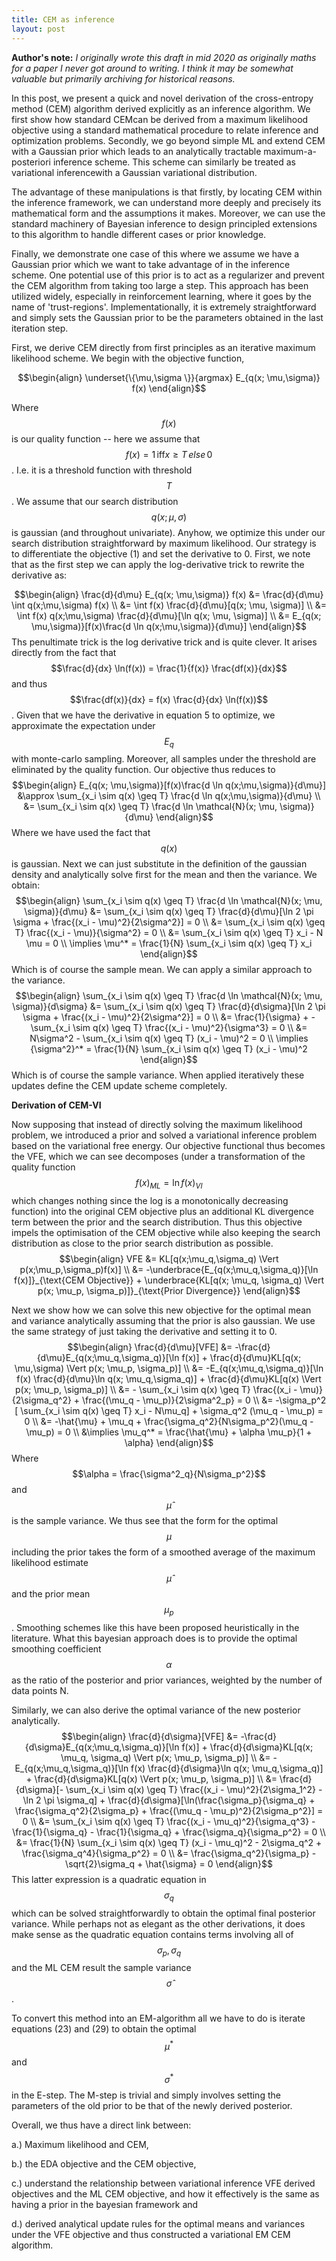 ```yaml
---
title: CEM as inference
layout: post
---
```


**Author's note:** *I originally wrote this draft in mid 2020 as originally maths for a paper I never got around to writing. I think it may be somewhat valuable but primarily archiving for historical reasons.*

In this post, we present a quick and novel derivation of the cross-entropy method (CEM) algorithm derived explicitly as an inference algorithm. We first show how standard CEMcan be derived from a maximum likelihood objective using a standard mathematical procedure to relate inference and optimization problems. Secondly, we go beyond simple ML and extend CEM with a Gaussian prior which leads to an analytically tractable maximum-a-posteriori inference scheme.  This scheme can similarly be treated as variational inferencewith a Gaussian variational distribution. 

The advantage of these manipulations is that firstly, by locating CEM within the inference framework, we can understand more deeply and precisely its mathematical form and the assumptions it makes. Moreover, we can use the standard machinery of Bayesian inference to design principled extensions to this algorithm to handle different cases or prior knowledge.

Finally, we demonstrate one case of this where we assume we have a Gaussian prior which we want to take advantage of in the inference scheme. One potential use of this prior is to act as a regularizer and prevent the CEM algorithm from taking too large a step. This approach has been utilized widely, especially in reinforcement learning, where it goes by the name of 'trust-regions'. Implementationally, it is extremely straightforward
and simply sets the Gaussian prior to be the parameters obtained in the last iteration step.

First, we derive CEM directly from first principles as an iterative maximum likelihood scheme. We begin with the objective function,

$$\begin{align}
    \underset{\{\mu,\sigma \}}{argmax} E_{q(x; \mu,\sigma)} f(x)
\end{align}$$

Where $$f(x)$$ is our quality function -- here we assume that $$f(x) = 1 \, \text{iff} x \geq T \, else \, 0$$. I.e. it is a threshold function with threshold $$T$$. We assume that our search distribution $$q(x; \mu, \sigma)$$ is gaussian (and throughout univariate).
Anyhow, we optimize this under our search distribution straightforward by maximum likelihood. Our strategy is to differentiate the objective (1) and set the derivative to 0. First, we note that as the first step we can apply the log-derivative trick to rewrite the derivative as:

$$\begin{align}
    \frac{d}{d\mu} E_{q(x; \mu,\sigma)} f(x) &= \frac{d}{d\mu} \int q(x;\mu,\sigma) f(x) \\
    &= \int f(x) \frac{d}{d\mu}[q(x; \mu, \sigma)] \\
    &= \int f(x) q(x;\mu,\sigma) \frac{d}{d\mu}[\ln q(x; \mu, \sigma)] \\
    &= E_{q(x; \mu,\sigma)}[f(x)\frac{d \ln q(x;\mu,\sigma)}{d\mu}]
\end{align}$$
Ths penultimate trick is the log derivative trick and is quite clever. It arises directly from the fact that $$\frac{d}{dx} \ln(f(x)) = \frac{1}{f(x)} \frac{df(x)}{dx}$$ and thus $$\frac{df(x)}{dx} = f(x) \frac{d}{dx} \ln(f(x))$$. Given that we have the derivative in equation 5 to optimize, we approximate the expectation under $$E_q$$ with monte-carlo sampling. Moreover, all samples under the threshold are eliminated by the quality function. Our objective thus reduces to
$$\begin{align}
    E_{q(x; \mu,\sigma)}[f(x)\frac{d \ln q(x;\mu,\sigma)}{d\mu}] &\approx \sum_{x_i \sim q(x) \geq T} \frac{d \ln q(x;\mu,\sigma)}{d\mu} \\
    &= \sum_{x_i \sim q(x) \geq T} \frac{d \ln \mathcal{N}(x; \mu, \sigma)}{d\mu}
\end{align}$$
Where we have used the fact that $$q(x)$$ is gaussian. Next we can just substitute in the definition of the gaussian density and analytically solve first for the mean and then the variance. We obtain:
$$\begin{align}
\sum_{x_i \sim q(x) \geq T} \frac{d \ln \mathcal{N}(x; \mu, \sigma)}{d\mu} &= \sum_{x_i \sim q(x) \geq T} \frac{d}{d\mu}[\ln 2 \pi \sigma + \frac{(x_i - \mu)^2}{2\sigma^2}] = 0 \\
&= \sum_{x_i \sim q(x) \geq T} \frac{(x_i - \mu)}{\sigma^2}  = 0 \\
&= \sum_{x_i \sim q(x) \geq T} x_i - N \mu = 0 \\
\implies \mu^* = \frac{1}{N} \sum_{x_i \sim q(x) \geq T} x_i
\end{align}$$
Which is of course the sample mean. We can apply a similar approach to the variance.
$$\begin{align}
    \sum_{x_i \sim q(x) \geq T} \frac{d \ln \mathcal{N}(x; \mu, \sigma)}{d\sigma} &= \sum_{x_i \sim q(x) \geq T} \frac{d}{d\sigma}[\ln 2 \pi \sigma + \frac{(x_i - \mu)^2}{2\sigma^2}] = 0 \\
    &= \frac{1}{\sigma} + -\sum_{x_i \sim q(x) \geq T} \frac{(x_i - \mu)^2}{\sigma^3} = 0 \\
    &= N\sigma^2 - \sum_{x_i \sim q(x) \geq T} (x_i - \mu)^2 = 0 \\
    \implies {\sigma^2}^* = \frac{1}{N} \sum_{x_i \sim q(x) \geq T} (x_i - \mu)^2
\end{align}$$
Which is of course the sample variance. When applied iteratively these updates define the CEM update scheme completely.

**Derivation of CEM-VI**

Now supposing that instead of directly solving the maximum likelihood problem, we introduced a prior and solved a variational inference problem based on the variational free energy. Our objective functional thus becomes the VFE, which we can see decomposes (under a transformation of the quality function $$f(x)_{ML} = \ln f(x)_{VI}$$ which changes nothing since the log is a monotonically decreasing function) into the original CEM objective plus an additional KL divergence term between the prior and the search distribution. Thus this objective impels the optimisation of the CEM objective while also keeping the search distribution as close to the prior search distribution as possible. 
$$\begin{align}
    VFE &= KL[q(x;\mu_q,\sigma_q) \Vert p(x;\mu_p,\sigma_p)f(x)] \\
    &= -\underbrace{E_{q(x;\mu_q,\sigma_q)}[\ln f(x)]}_{\text{CEM Objective}} + \underbrace{KL[q(x; \mu_q, \sigma_q) \Vert p(x; \mu_p, \sigma_p)]}_{\text{Prior Divergence}}
\end{align}$$

Next we show how we can solve this new objective for the optimal mean and variance analytically assuming that the prior is also gaussian. We use the same strategy of just taking the derivative and setting it to 0.
$$\begin{align}
    \frac{d}{d\mu}[VFE] &= -\frac{d}{d\mu}E_{q(x;\mu_q,\sigma_q)}[\ln f(x)] + \frac{d}{d\mu}KL[q(x; \mu,\sigma) \Vert p(x; \mu_p, \sigma_p)] \\
    &= -E_{q(x;\mu_q,\sigma_q)}[\ln f(x) \frac{d}{d\mu}\ln q(x; \mu_q,\sigma_q)] + \frac{d}{d\mu}KL[q(x) \Vert p(x; \mu_p, \sigma_p)] \\
    &= - \sum_{x_i \sim q(x) \geq T} \frac{(x_i - \mu)}{2\sigma_q^2} + \frac{(\mu_q - \mu_p)}{2\sigma^2_p} = 0 \\ 
    &= -\sigma_p^2 [ \sum_{x_i \sim q(x) \geq T} x_i - N\mu_q] + \sigma_q^2 (\mu_q - \mu_p) = 0 \\
    &= -\hat{\mu} + \mu_q + \frac{\sigma_q^2}{N\sigma_p^2}(\mu_q - \mu_p) = 0 \\
    &\implies \mu_q^* = \frac{\hat{\mu} + \alpha \mu_p}{1 + \alpha}
\end{align}$$
Where $$\alpha = \frac{\sigma^2_q}{N\sigma_p^2}$$ and $$\hat{\mu}$$ is the sample variance. We thus see that the form for the optimal $$\mu$$ including the prior takes the form of a smoothed average of the maximum likelihood estimate $$\hat{\mu}$$ and the prior mean $$\mu_p$$. Smoothing schemes like this have been proposed heuristically in the literature. What this bayesian approach does is to provide the optimal smoothing coefficient $$\alpha$$ as the ratio of the posterior and prior variances, weighted by the number of data points N.

Similarly, we can also derive the optimal variance of the new posterior analytically. 
$$\begin{align}
    \frac{d}{d\sigma}[VFE] &= -\frac{d}{d\sigma}E_{q(x;\mu_q,\sigma_q)}[\ln f(x)] + \frac{d}{d\sigma}KL[q(x; \mu_q, \sigma_q) \Vert p(x; \mu_p, \sigma_p)] \\
    &= -E_{q(x;\mu_q,\sigma_q)}[\ln f(x) \frac{d}{d\sigma}\ln q(x; \mu_q,\sigma_q)] + \frac{d}{d\sigma}KL[q(x) \Vert p(x; \mu_p, \sigma_p)] \\
    &= \frac{d}{d\sigma}[- \sum_{x_i \sim q(x) \geq T} \frac{(x_i - \mu)^2}{2\sigma_1^2} - \ln 2 \pi \sigma_q] + \frac{d}{d\sigma}[\ln(\frac{\sigma_p}{\sigma_q} + \frac{\sigma_q^2}{2\sigma_p} + \frac{(\mu_q - \mu_p)^2}{2\sigma_p^2}] = 0 \\
    &= \sum_{x_i \sim q(x) \geq T} \frac{(x_i - \mu_q)^2}{\sigma_q^3} - \frac{1}{\sigma_q} - \frac{1}{\sigma_q} + \frac{\sigma_q}{\sigma_p^2} = 0 \\
    &= \frac{1}{N} \sum_{x_i \sim q(x) \geq T} (x_i - \mu_q)^2  - 2\sigma_q^2 + \frac{\sigma_q^4}{\sigma_p^2} = 0 \\
    &= \frac{\sigma_q^2}{\sigma_p} - \sqrt{2}\sigma_q + \hat{\sigma} = 0
\end{align}$$
This latter expression is a quadratic equation in $$\sigma_q$$ which can be solved straightforwardly to obtain the optimal final posterior variance. While perhaps not as elegant as the other derivations, it does make sense as the quadratic equation contains terms involving all of $$\sigma_p, \sigma_q$$ and the ML CEM result the sample variance $$\hat{\sigma}$$. 

To convert this method into an EM-algorithm all we have to do is iterate equations (23) and (29) to obtain the optimal $$\mu^*$$ and $$\sigma^*$$ in the E-step. The M-step is trivial and simply involves setting the parameters of the old prior to be that of the newly derived posterior. 

Overall, we thus have a direct link between:

a.) Maximum likelihood and CEM,

b.) the EDA objective and the CEM objective,

c.) understand the relationship between variational inference VFE derived objectives and the ML CEM objective, and how it effectively is the same as having a prior in the bayesian framework and 

d.) derived analytical update rules for the optimal means and variances under the VFE objective and thus constructed a variational EM CEM algorithm.
